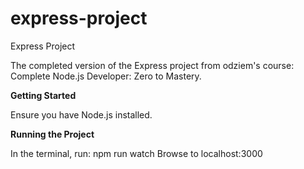 # express-project
Express Project

The completed version of the Express project from odziem's course: Complete Node.js Developer: Zero to Mastery.

**Getting Started**

Ensure you have Node.js installed.

**Running the Project**

In the terminal, run: npm run watch
Browse to localhost:3000

